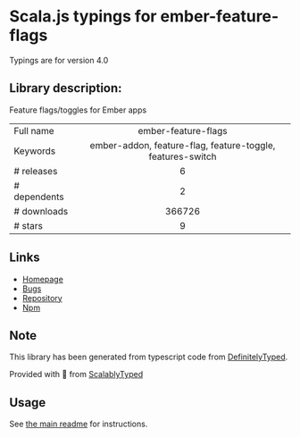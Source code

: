 
# Scala.js typings for ember-feature-flags

Typings are for version 4.0

## Library description:
Feature flags/toggles for Ember apps

|                    |                 |
| ------------------ | :-------------: |
| Full name          | ember-feature-flags |
| Keywords           | ember-addon, feature-flag, feature-toggle, features-switch |
| # releases         | 6 |
| # dependents       | 2 |
| # downloads        | 366726 |
| # stars            | 9 |

## Links
- [Homepage](https://github.com/kategengler/ember-feature-flags#readme)
- [Bugs](https://github.com/kategengler/ember-feature-flags/issues)
- [Repository](https://github.com/kategengler/ember-feature-flags)
- [Npm](https://www.npmjs.com/package/ember-feature-flags)
    


## Note
This library has been generated from typescript code from [DefinitelyTyped](https://definitelytyped.org).

Provided with :purple_heart: from [ScalablyTyped](https://github.com/oyvindberg/ScalablyTyped)

## Usage
See [the main readme](../../readme.md) for instructions.


